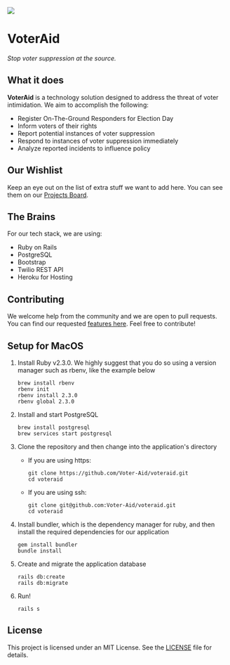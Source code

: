 ![](https://cloud.githubusercontent.com/assets/3597934/21085183/1d7f1308-bfc3-11e6-8111-12892e52c254.png)

# VoterAid

*Stop voter suppression at the source.*

## What it does

**VoterAid** is a technology solution designed to address the threat of voter intimidation. We aim to accomplish the following:

- Register On-The-Ground Responders for Election Day
- Inform voters of their rights
- Report potential instances of voter suppression
- Respond to instances of voter suppression immediately
- Analyze reported incidents to influence policy

## Our Wishlist

Keep an eye out on the list of extra stuff we want to add here. You can see them on our [Projects Board](https://github.com/Voter-Aid/voteraid/projects/2).

## The Brains

For our tech stack, we are using:
- Ruby on Rails
- PostgreSQL
- Bootstrap
- Twilio REST API
- Heroku for Hosting

## Contributing

We welcome help from the community and we are open to pull requests. You can find our requested [features here](https://github.com/Voter-Aid/voteraid/projects/2). Feel free to contribute!

## Setup for MacOS
1. Install Ruby v2.3.0. We highly suggest that you do so using a version manager such as rbenv, like the example below

    ```
    brew install rbenv
    rbenv init
    rbenv install 2.3.0
    rbenv global 2.3.0
    ```

2. Install and start PostgreSQL

    ```
    brew install postgresql
    brew services start postgresql
    ```

3. Clone the repository and then change into the application's directory
    - If you are using https:

        ```
        git clone https://github.com/Voter-Aid/voteraid.git
        cd voteraid
        ```

    - If you are using ssh:

        ```
        git clone git@github.com:Voter-Aid/voteraid.git
        cd voteraid
        ```

4. Install bundler, which is the dependency manager for ruby, and then install the required dependencies for our application

    ```
    gem install bundler
    bundle install
    ```

5. Create and migrate the application database

    ```
    rails db:create
    rails db:migrate
    ```

6. Run!

    ```
    rails s
    ```

## License
This project is licensed under an MIT License. See the [LICENSE](LICENSE.txt) file for details.
